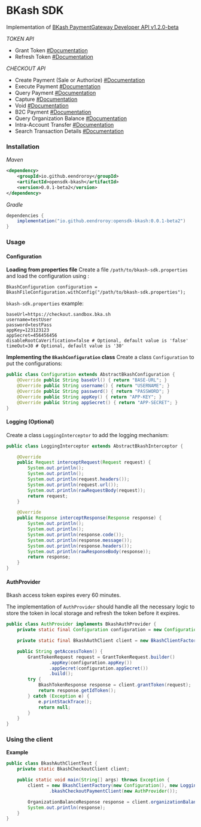 # BKash SDK

Implementation of [BKash PaymentGateway Developer API v1.2.0-beta](https://developer.bka.sh/reference)

*TOKEN API*
- Grant Token [#Documentation](https://developer.bka.sh/reference/gettokenusingpost)
- Refresh Token [#Documentation](https://developer.bka.sh/reference/refreshtokenusingpost)

*CHECKOUT API*
- Create Payment (Sale or Authorize) [#Documentation](https://developer.bka.sh/reference/createpaymentusingpost)
- Execute Payment [#Documentation](https://developer.bka.sh/reference/executepaymentusingpost)
- Query Payment [#Documentation](https://developer.bka.sh/reference/querypaymentusingget)
- Capture [#Documentation](https://developer.bka.sh/reference/capturepaymentusingpost)
- Void [#Documentation](https://developer.bka.sh/reference/voidpaymentusingpost)
- B2C Payment [#Documentation](https://developer.bka.sh/reference/b2cpaymentusingpost)
- Query Organization Balance [#Documentation](https://developer.bka.sh/reference/queryorganizationbalanceusingget)
- Intra-Account Transfer [#Documentation](https://developer.bka.sh/reference/intraaccounttransferusingpost)
- Search Transaction Details [#Documentation](https://developer.bka.sh/reference/searchtransactionusingget)

### Installation

*Maven*

```xml
<dependency>
    <groupId>io.github.eendroroy</groupId>
    <artifactId>opensdk-bkash</artifactId>
    <version>0.0.1-beta2</version>
</dependency>
```

*Gradle*

```groovy
dependencies {
    implementation("io.github.eendroroy:opensdk-bkash:0.0.1-beta2")
}
```

### Usage

#### **Configuration**

**Loading from properties file**
Create a file `/path/to/bkash-sdk.properties` and load the configuration using :

```
BkashConfiguration configuration = BkashFileConfiguration.withConfig("/path/to/bkash-sdk.properties");
```

`bkash-sdk.properties` example:

```
baseUrl=https://checkout.sandbox.bka.sh
username=testUser
password=testPass
appKey=123123123
appSecret=456456456
disableRootCaVerification=false # Optional, default value is 'false'
timeOut=30 # Optional, default value is '30'
```


**Implementing the `BkashConfiguration` class**
Create a class `Configuration` to put the configurations:

```java
public class Configuration extends AbstractBkashConfiguration {
    @Override public String baseUrl() { return "BASE-URL"; }
    @Override public String username() { return "USERNAME"; }
    @Override public String password() { return "PASSWORD"; }
    @Override public String appKey() { return "APP-KEY"; }
    @Override public String appSecret() { return "APP-SECRET"; }
}
```

#### **Logging** (__Optional__)

Create a class `LoggingInterceptor` to add the logging mechanism:

```java
public class LoggingInterceptor extends AbstractBkashInterceptor {

    @Override
    public Request interceptRequest(Request request) {
        System.out.println();
        System.out.println();
        System.out.println(request.headers());
        System.out.println(request.url());
        System.out.println(rawRequestBody(request));
        return request;
    }

    @Override
    public Response interceptResponse(Response response) {
        System.out.println();
        System.out.println();
        System.out.println(response.code());
        System.out.println(response.message());
        System.out.println(response.headers());
        System.out.println(rawResponseBody(response));
        return response;
    }
}

```

#### **AuthProvider**

Bkash access token expires every 60 minutes.

The implementation of `AuthProvider` should handle all the necessary logic
to store the token in local storage and refresh the token before it expires.

```java
public class AuthProvider implements BkashAuthProvider {
    private static final Configuration configuration = new Configuration();

    private static final BkashAuthClient client = new BkashClientFactory(configuration).bkashAuthClient();

    public String getAccessToken() {
        GrantTokenRequest request = GrantTokenRequest.builder()
                .appKey(configuration.appKey())
                .appSecret(configuration.appSecret())
                .build();
        try {
            BkashTokenResponse response = client.grantToken(request);
            return response.getIdToken();
        } catch (Exception e) {
            e.printStackTrace();
            return null;
        }
    }
}
```

### Using the client

**Example**

```java
public class BkashAuthClientTest {
    private static BkashCheckoutClient client;

    public static void main(String[] args) throws Exception {
        client = new BkashClientFactory(new Configuration(), new LoggingInterceptor())
                .bkashCheckoutPaymentClient(new AuthProvider());

        OrganizationBalanceResponse response = client.organizationBalance();
        System.out.println(response);
    }
}
```

